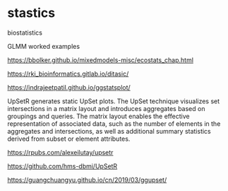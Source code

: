 # stastics
biostatistics

GLMM worked examples

https://bbolker.github.io/mixedmodels-misc/ecostats_chap.html


https://rki_bioinformatics.gitlab.io/ditasic/


https://indrajeetpatil.github.io/ggstatsplot/

UpSetR generates static UpSet plots. The UpSet technique visualizes set intersections in a matrix layout and introduces aggregates based on groupings and queries. The matrix layout enables the effective representation of associated data, such as the number of elements in the aggregates and intersections, as well as additional summary statistics derived from subset or element attributes.

https://rpubs.com/alexeilutay/upsetr

https://github.com/hms-dbmi/UpSetR

https://guangchuangyu.github.io/cn/2019/03/ggupset/

